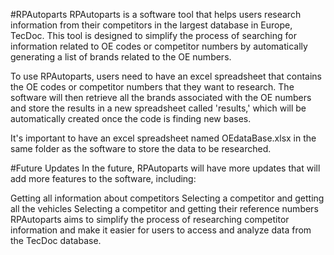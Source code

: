 #RPAutoparts
  RPAutoparts is a software tool that helps users research information from their competitors in the largest database in Europe, TecDoc. This tool is designed to simplify the process of searching for information related to OE codes or competitor numbers by automatically generating a list of brands related to the OE numbers.

  To use RPAutoparts, users need to have an excel spreadsheet that contains the OE codes or competitor numbers that they want to research. The software will then retrieve all the brands associated with the OE numbers and store the results in a new spreadsheet called 'results,' which will be automatically created once the code is finding new bases.

  It's important to have an excel spreadsheet named OEdataBase.xlsx in the same folder as the software to store the data to be researched.

#Future Updates
In the future, RPAutoparts will have more updates that will add more features to the software, including:

Getting all information about competitors
Selecting a competitor and getting all the vehicles
Selecting a competitor and getting their reference numbers
RPAutoparts aims to simplify the process of researching competitor information and make it easier for users to access and analyze data from the TecDoc database.



